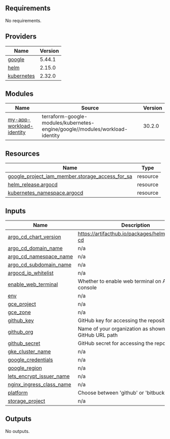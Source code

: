<!-- BEGIN_TF_DOCS -->
## Requirements

No requirements.

## Providers

| Name | Version |
|------|---------|
| <a name="provider_google"></a> [google](#provider\_google) | 5.44.1 |
| <a name="provider_helm"></a> [helm](#provider\_helm) | 2.15.0 |
| <a name="provider_kubernetes"></a> [kubernetes](#provider\_kubernetes) | 2.32.0 |

## Modules

| Name | Source | Version |
|------|--------|---------|
| <a name="module_my-app-workload-identity"></a> [my-app-workload-identity](#module\_my-app-workload-identity) | terraform-google-modules/kubernetes-engine/google//modules/workload-identity | 30.2.0 |

## Resources

| Name | Type |
|------|------|
| [google_project_iam_member.storage_access_for_sa](https://registry.terraform.io/providers/hashicorp/google/latest/docs/resources/project_iam_member) | resource |
| [helm_release.argocd](https://registry.terraform.io/providers/hashicorp/helm/latest/docs/resources/release) | resource |
| [kubernetes_namespace.argocd](https://registry.terraform.io/providers/hashicorp/kubernetes/latest/docs/resources/namespace) | resource |

## Inputs

| Name | Description | Type | Default | Required |
|------|-------------|------|---------|:--------:|
| <a name="input_argo_cd_chart_version"></a> [argo\_cd\_chart\_version](#input\_argo\_cd\_chart\_version) | https://artifacthub.io/packages/helm/argo/argo-cd | `string` | `"7.6.8"` | no |
| <a name="input_argo_cd_domain_name"></a> [argo\_cd\_domain\_name](#input\_argo\_cd\_domain\_name) | n/a | `string` | `"<your-domain.com>"` | no |
| <a name="input_argo_cd_namespace_name"></a> [argo\_cd\_namespace\_name](#input\_argo\_cd\_namespace\_name) | n/a | `string` | `"argocd"` | no |
| <a name="input_argo_cd_subdomain_name"></a> [argo\_cd\_subdomain\_name](#input\_argo\_cd\_subdomain\_name) | n/a | `string` | `"<your-subdomain>"` | no |
| <a name="input_argocd_ip_whitelist"></a> [argocd\_ip\_whitelist](#input\_argocd\_ip\_whitelist) | n/a | `string` | `"0.0.0.0/0"` | no |
| <a name="input_enable_web_terminal"></a> [enable\_web\_terminal](#input\_enable\_web\_terminal) | Whether to enable web terminal on ArgoCD console | `bool` | `false` | no |
| <a name="input_env"></a> [env](#input\_env) | n/a | `string` | `"dev"` | no |
| <a name="input_gce_project"></a> [gce\_project](#input\_gce\_project) | n/a | `string` | `"<your-project>"` | no |
| <a name="input_gce_zone"></a> [gce\_zone](#input\_gce\_zone) | n/a | `string` | `"<your-zone>"` | no |
| <a name="input_github_key"></a> [github\_key](#input\_github\_key) | GitHub key for accessing the repository | `string` | `null` | no |
| <a name="input_github_org"></a> [github\_org](#input\_github\_org) | Name of your organization as shown in the GitHub URL path | `string` | `"<your-github-org-name>"` | no |
| <a name="input_github_secret"></a> [github\_secret](#input\_github\_secret) | GitHub secret for accessing the repository | `string` | `null` | no |
| <a name="input_gke_cluster_name"></a> [gke\_cluster\_name](#input\_gke\_cluster\_name) | n/a | `string` | `"<your-cluster-name>"` | no |
| <a name="input_google_credentials"></a> [google\_credentials](#input\_google\_credentials) | n/a | `string` | `"/tmp/gcloud_credentials.json"` | no |
| <a name="input_google_region"></a> [google\_region](#input\_google\_region) | n/a | `string` | `"<your-region>"` | no |
| <a name="input_lets_encrypt_issuer_name"></a> [lets\_encrypt\_issuer\_name](#input\_lets\_encrypt\_issuer\_name) | n/a | `string` | `"<your-issuer>"` | no |
| <a name="input_nginx_ingress_class_name"></a> [nginx\_ingress\_class\_name](#input\_nginx\_ingress\_class\_name) | n/a | `string` | `"nginx"` | no |
| <a name="input_platform"></a> [platform](#input\_platform) | Choose between 'github' or 'bitbucket' | `string` | n/a | yes |
| <a name="input_storage_project"></a> [storage\_project](#input\_storage\_project) | n/a | `string` | `"<your-storage-project>"` | no |

## Outputs

No outputs.
<!-- END_TF_DOCS -->